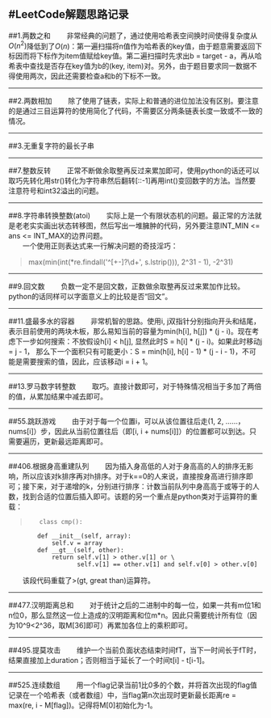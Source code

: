 #**LeetCode解题思路记录**
---

##1.两数之和
&ensp;&ensp;&ensp;&ensp;非常经典的问题了，通过使用哈希表空间换时间使得复杂度从$O(n^2)$降低到了$O(n)$：第一遍扫描将n值作为哈希表的key值，由于题意需要返回下标因而将下标作为item值赋给key值。第二遍扫描时先求出b = target - a，再从哈希表中查找是否存在key值为b的(key, item)对。另外，由于题目要求同一数据不得使用两次，因此还需要检查a和b的下标不一致。

---
##2.两数相加
&ensp;&ensp;&ensp;&ensp;除了使用了链表，实际上和普通的进位加法没有区别。要注意的是通过三目运算符的使用简化了代码，不需要区分两条链表长度一致或不一致的情况。

---
##3.无重复字符的最长子串

---
##7.整数反转
&ensp;&ensp;&ensp;&ensp;正常不断做余取整再反过来累加即可，使用python的话还可以取巧先转化用str()转化为字符串然后翻转[::-1]再用int()变回数字的方法。当然要注意符号和int32溢出的问题。

---
##8.字符串转换整数(atoi)
&ensp;&ensp;&ensp;&ensp;实际上是一个有限状态机的问题。最正常的方法就是老老实实画出状态转移图，然后写出一堆臃肿的代码，另外要注意INT_MIN <= ans <= INT_MAX的边界问题。<br/>
&ensp;&ensp;&ensp;&ensp;一个使用正则表达式来一行解决问题的奇技淫巧：
>max(min(int(*re.findall('^[\+\-]?\d+', s.lstrip())), 2^31 - 1), -2^31)

---
##9.回文数
&ensp;&ensp;&ensp;&ensp;负数一定不是回文数，正数做余取整再反过来累加作比较。python的话同样可以字面意义上的比较是否“回文”。

---
##11.盛最多水的容器
&ensp;&ensp;&ensp;&ensp;非常机智的思路。使用i, j双指针分别指向开头和结尾，表示目前使用的两块木板，那么易知当前的容量为min(h[i], h[j]) *  (j - i)。现在考虑下一步如何搜索：不放假设h[i] < h[j], 显然此时S = h[i] * (j - i)。如果此时移动j = j - 1， 那么下一个面积只有可能更小：S = min(h[i], h[i] - 1) * (j - i - 1)，不可能是需要搜索的值，因此，应该移动i = i + 1。

---
##13.罗马数字转整数
&ensp;&ensp;&ensp;&ensp;取巧。直接计数即可，对于特殊情况相当于多加了两倍的值，从累加结果中减去即可。

---
##55.跳跃游戏
&ensp;&ensp;&ensp;&ensp;由于对于每一个位置i，可以从该位置往后走(1, 2, ……， nums[i]）步，因此从当前位置往后（即[i, i + nums[i]]）的位置都可以到达。只需要遍历，更新最远距离即可。

---
##406.根据身高重建队列
&ensp;&ensp;&ensp;&ensp;因为插入身高低的人对于身高高的人的排序无影响，所以应该对k排序再对h排序。对于k==0的人来说，直接按身高进行排序即可；接下来，对于递增的k，分别进行排序：计数当前队列中身高高于或等于的人数，找到合适的位置后插入即可。该题的另一个重点是python类对于运算符的重载：
>        class cmp():
            def __init__(self, array):
                self.v = array
            def __gt__(self, other):
                return self.v[1] > other.v[1] or \
					   self.v[1] == other.v[1] and self.v[0] > other.v[0]

&ensp;&ensp;&ensp;&ensp;该段代码重载了>(gt, great than)运算符。

---
##477.汉明距离总和
&ensp;&ensp;&ensp;&ensp;对于统计之后的二进制中的每一位，如果一共有m位1和n位0，那么显然这一位上造成的汉明距离和位m*n。因此只需要统计所有位（因为10^9<2^36，取M[36]即可）再累加各位上的乘积即可。

---
##495.提莫攻击
&ensp;&ensp;&ensp;&ensp;维护一个当前负面状态结束时间fT，当下一时间长于fT时，结果直接加上duration；否则相当于延长了一个时间t[i] - t[i-1]。

---
##525.连续数组
&ensp;&ensp;&ensp;&ensp;用一个flag记录当前1比0多的个数，并将首次出现的flag值记录在一个哈希表（或者数组）中，当flag第n次出现时更新最长距离re = max(re, i - M[flag])。记得将M[0]初始化为-1。